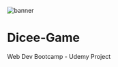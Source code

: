 ![banner](https://raw.githubusercontent.com/IgnacioPrados/DiceeGame/master/images/preview.JPG)
# Dicee-Game
Web Dev Bootcamp - Udemy Project
